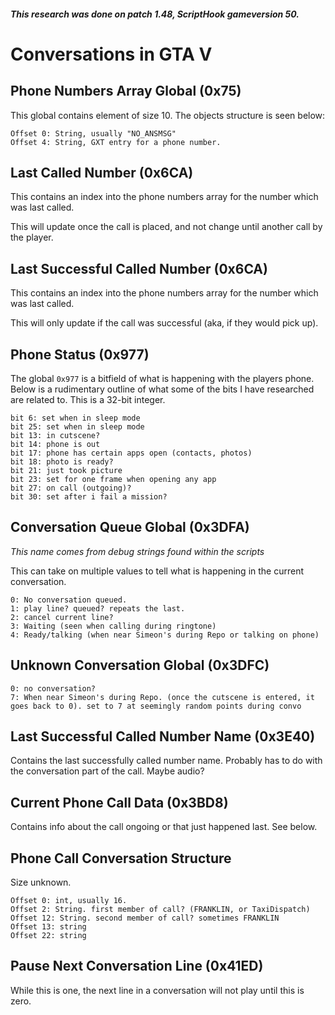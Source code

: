 ##### This research was done on patch 1.48, ScriptHook gameversion 50.

# Conversations in GTA V

## Phone Numbers Array Global (0x75)

This global contains element of size 10. The objects structure is seen below:

```
Offset 0: String, usually "NO_ANSMSG"
Offset 4: String, GXT entry for a phone number.
```

## Last Called Number (0x6CA)

This contains an index into the phone numbers array for the number which was last called.

This will update once the call is placed, and not change until another call by the player.

## Last Successful Called Number (0x6CA)

This contains an index into the phone numbers array for the number which was last called.

This will only update if the call was successful (aka, if they would pick up).

## Phone Status (0x977)

The global `0x977` is a bitfield of what is happening with the players phone. Below is a rudimentary outline of what some of the bits I have researched are related to.
This is a 32-bit integer.

```
bit 6: set when in sleep mode
bit 25: set when in sleep mode
bit 13: in cutscene?
bit 14: phone is out
bit 17: phone has certain apps open (contacts, photos)
bit 18: photo is ready?
bit 21: just took picture
bit 23: set for one frame when opening any app
bit 27: on call (outgoing)?
bit 30: set after i fail a mission?
```

## Conversation Queue Global (0x3DFA)

_This name comes from debug strings found within the scripts_

This can take on multiple values to tell what is happening in the current conversation.

```
0: No conversation queued.
1: play line? queued? repeats the last.
2: cancel current line?
3: Waiting (seen when calling during ringtone)
4: Ready/talking (when near Simeon's during Repo or talking on phone)
```

## Unknown Conversation Global (0x3DFC)

```
0: no conversation?
7: When near Simeon's during Repo. (once the cutscene is entered, it goes back to 0). set to 7 at seemingly random points during convo
```

## Last Successful Called Number Name (0x3E40)

Contains the last successfully called number name. Probably has to do with the conversation part of the call. Maybe audio?

## Current Phone Call Data (0x3BD8)

Contains info about the call ongoing or that just happened last. See below.

## Phone Call Conversation Structure

Size unknown.

```
Offset 0: int, usually 16.
Offset 2: String. first member of call? (FRANKLIN, or TaxiDispatch)
Offset 12: String. second member of call? sometimes FRANKLIN
Offset 13: string
Offset 22: string
```

## Pause Next Conversation Line (0x41ED)

While this is one, the next line in a conversation will not play until this is zero.
